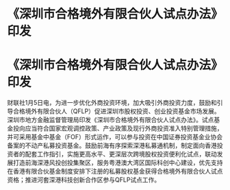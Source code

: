 # 《深圳市合格境外有限合伙人试点办法》印发

# 《深圳市合格境外有限合伙人试点办法》印发

财联社1月5日电，为进一步优化外商投资环境，加大吸引外商投资力度，鼓励和引导合格境外有限合伙人（QFLP）促进深圳市股权投资、创业投资基金市场发展。深圳市地方金融监督管理局印发《深圳市合格境外有限合伙人试点办法》。试点基金投向应当符合国家宏观调控政策、产业政策及现行外商投资准入特别管理措施，并可采用基金中基金（FOF）形式运作，可以参与投资在中国证券投资基金业协会备案的不动产私募投资基金。鼓励前海有序探索深港私募通机制，制定面向香港投资者的配套工作指引，实施更高水平、更深层次跨境股权投资便利化试点，联动发展打造前海深港风投创投集聚区，服务粤港澳大湾区国际科创中心建设，优先支持在香港有限合伙基金制度安排下注册的私募股权基金获得合格境外有限合伙人试点资格；推进河套深港科技创新合作区参与QFLP试点工作。

